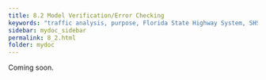 ```yaml
---
title: 8.2 Model Verification/Error Checking
keywords: "traffic analysis, purpose, Florida State Highway System, SHS"
sidebar: mydoc_sidebar
permalink: 8_2.html
folder: mydoc
---
```


<p>
  Coming soon.
</p>